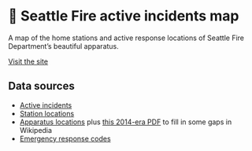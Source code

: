 # 🚒 Seattle Fire active incidents map

A map of the home stations and active response locations of Seattle Fire
Department’s beautiful apparatus.

[Visit the site](https://tsibley.net/seattle/fire/)

## Data sources

* [Active incidents](https://web.seattle.gov/sfd/realtime911/getRecsForDatePub.asp?action=Today&incDate=&rad1=des)
* [Station locations](http://www.seattle.gov/fire/firestations/stations.htm)
* [Apparatus locations](https://en.wikipedia.org/wiki/Seattle_Fire_Department)
  plus [this 2014-era PDF](http://www.seattle.gov/fire/firestations/SFDBattalions_8x11_2014.pdf)
  to fill in some gaps in Wikipedia
* [Emergency response codes](https://web.seattle.gov/sfd/IncidentSearch/TypeCode.htm)
